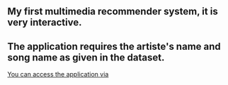 ## My first multimedia recommender system, it is very interactive.

## The application requires the artiste's name and song name as given in the dataset.

[You can access the application via](https://yf3ryrxbqt3vhghumvenkd.streamlit.app/)
